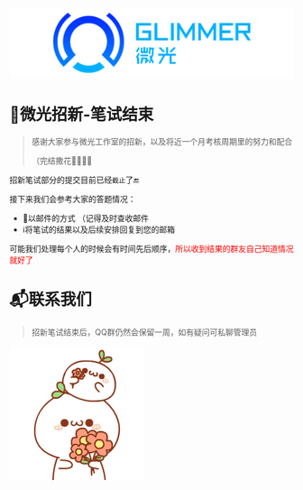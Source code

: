 <img src="File/image/glimmer2.png"  />

# 🎈微光招新-笔试结束

> 感谢大家参与微光工作室的招新，以及将近一个月考核周期里的努力和配合
>
> （完结撒花🥳🎉🍾🎇

招新笔试部分的提交目前已经`截止`了🔚

接下来我们会参考大家的答题情况：

- 📩以邮件的方式 （记得及时查收邮件
- ℹ️将笔试的结果以及后续安排回复到您的邮箱

可能我们处理每个人的时候会有时间先后顺序，<font color=red>所以收到结果的群友自己知道情况就好了</font>



# 📬联系我们

> 招新笔试结束后，QQ群仍然会保留一周，如有疑问可私聊管理员



![](File/image/End.gif)

